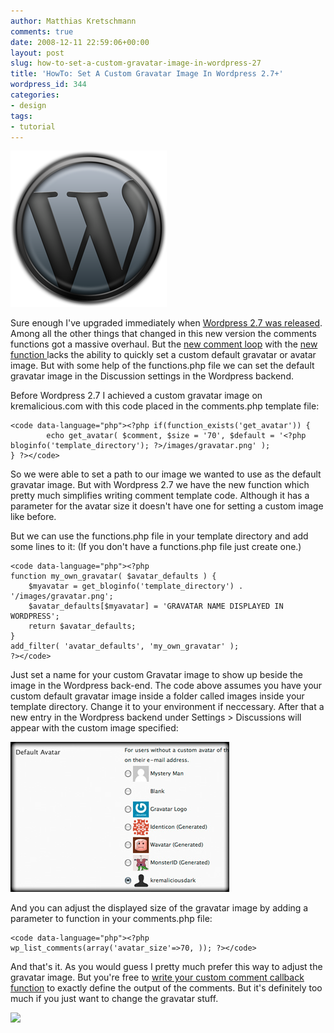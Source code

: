```yaml
---
author: Matthias Kretschmann
comments: true
date: 2008-12-11 22:59:06+00:00
layout: post
slug: how-to-set-a-custom-gravatar-image-in-wordpress-27
title: 'HowTo: Set A Custom Gravatar Image In Wordpress 2.7+'
wordpress_id: 344
categories:
- design
tags:
- tutorial
---
```


![Wordpress Logo by kremalicious](/media/wordpress-logo.png)

Sure enough I've upgraded immediately when [Wordpress 2.7 was released](http://wordpress.org/development/2008/12/coltrane/). Among all the other things that changed in this new version the comments functions got a massive overhaul. But the [new comment loop](http://codex.wordpress.org/Migrating_Plugins_and_Themes_to_2.7/Enhanced_Comment_Display#The_Comments_Loop) with the [new function <?php wp_list_comments(); ?>](http://codex.wordpress.org/Template_Tags/wp_list_comments) lacks the ability to quickly set a custom default gravatar or avatar image. But with some help of the functions.php file we can set the default gravatar image in the Discussion settings in the Wordpress backend.



<!-- more -->

Before Wordpress 2.7 I achieved a custom gravatar image on kremalicious.com with this code placed in the comments.php template file:


    
    <code data-language="php"><?php if(function_exists('get_avatar')) {
            echo get_avatar( $comment, $size = '70', $default = '<?php bloginfo('template_directory'); ?>/images/gravatar.png' );
    } ?></code>



So we were able to set a path to our image we wanted to use as the default gravatar image. But with Wordpress 2.7 we have the new function [<?php wp_list_comments(); ?>](http://codex.wordpress.org/Template_Tags/wp_list_comments) which pretty much simplifies writing comment template code. Although it has a parameter for the avatar size it doesn't have one for setting a custom image like before.

But we can use the functions.php file in your template directory and add some lines to it: (If you don't have a functions.php file just create one.)


    
    <code data-language="php"><?php  
    function my_own_gravatar( $avatar_defaults ) {  
        $myavatar = get_bloginfo('template_directory') . '/images/gravatar.png';  
        $avatar_defaults[$myavatar] = 'GRAVATAR NAME DISPLAYED IN WORDPRESS';  
        return $avatar_defaults;  
    }  
    add_filter( 'avatar_defaults', 'my_own_gravatar' );   
    ?></code>



Just set a name for your custom Gravatar image to show up beside the image in the Wordpress back-end. The code above assumes you have your custom default gravatar image inside a folder called images inside your template directory. Change it to your environment if neccessary. After that a new entry in the Wordpress backend under Settings > Discussions will appear with the custom image specified:

![custom gravatar](/media/custom-gravatar.jpg)

And you can adjust the displayed size of the gravatar image by adding a parameter to <?php wp_list_comments(); ?> function in your comments.php file:


    
    <code data-language="php"><?php wp_list_comments(array('avatar_size'=>70, )); ?></code>



And that's it. As you would guess I pretty much prefer this way to adjust the gravatar image. But you're free to [write your custom comment callback function](http://clarktech.no-ip.com/wordpress/wordpress-27-comment-callback-function) to exactly define the output of the comments. But it's definitely too much if you just want to change the gravatar stuff.



![](http://vg07.met.vgwort.de/na/c4983205db884c82ab9c6d2093947d00)

